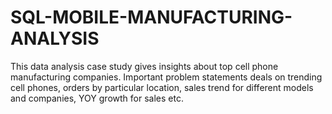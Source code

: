 # SQL-MOBILE-MANUFACTURING-ANALYSIS
This data analysis case study gives insights about top cell phone manufacturing companies. Important problem statements deals on trending cell phones, orders by particular location, sales trend for different models and companies, YOY growth for sales etc.
